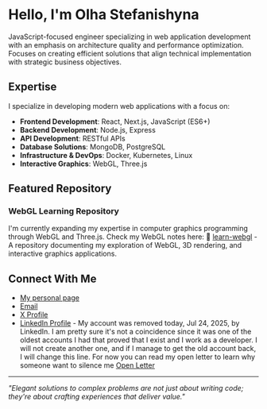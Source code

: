 # Hello, I'm Olha Stefanishyna

JavaScript-focused engineer specializing in web application development with an emphasis on architecture quality and performance optimization. Focuses on creating efficient solutions that align technical implementation with strategic business objectives.

## Expertise

I specialize in developing modern web applications with a focus on:
- **Frontend Development**: React, Next.js, JavaScript (ES6+)
- **Backend Development**: Node.js, Express
- **API Development**: RESTful APIs
- **Database Solutions**: MongoDB, PostgreSQL
- **Infrastructure & DevOps**: Docker, Kubernetes, Linux
- **Interactive Graphics**: WebGL, Three.js

## Featured Repository

### WebGL Learning Repository

I'm currently expanding my expertise in computer graphics programming through WebGL and Three.js. Check my WebGL notes here:
🔗 <a href="https://github.com/ostefani/learn-webgl" target="_blank" rel="noopener noreferrer">learn-webgl</a> - A repository documenting my exploration of WebGL, 3D rendering, and interactive graphics applications.

## Connect With Me

- [My personal page](https://ostefani.dev)
- [Email](mailto:me@ostefani.aleeas.com)
- [X Profile](https://x.com/o_stefanishyna)
- [LinkedIn Profile](https://www.linkedin.com/in/ostefani/) - My account was removed today, Jul 24, 2025, by LinkedIn. I am pretty sure it's not a coincidence since it was one of the oldest accounts I had that proved that I exist and I work as a developer. I will not create another one, and if I manage to get the old account back, I will change this line. For now you can read my open letter to learn why someone want to silence me [Open Letter](https://ostefani.dev/seeking-justice)

---
*"Elegant solutions to complex problems are not just about writing code; they're about crafting experiences that deliver value."*
